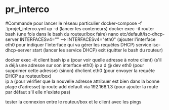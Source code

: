 # pr_interco

#Commande pour lancer le réseau particulier
docker-compose -f .\projet_interco.yml up -d (lancer les conteneurs)
docker exec -it router bash 
(une fois dans le bash du routeur/box faire)
nano etc/default/isc-dhcp-server 
INTERFACESv4="" --> INTERFACESv4="eth0" (ajouter l'interface eth0 pour indiquer l'interface qui va gérer les requêtes DHCP)	
service isc-dhcp-server start (lancer les service DHCP)
exit (quitter le bash du routeur)

docker exec -it client bash
ip a (pour voir quelle adresse à notre client)
(s'il a déjà une adresse sur son interface eth0)
ip a d @ dev eth0 (pour supprimer cette adresse)
(sinon)
dhclient eth0 (pour envoyer la requête DHCP au routeur/box)  
ip a (pour vérifier que la nouvelle adresse attribuer est bien dans la bonne plage d'adresse)
ip route add default via 192.168.1.3 (pour ajouter la route par défaut s'il elle n'existe pas)

tester la connexion entre le routeur/box et le client avec les pings
